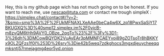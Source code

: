 Hey, this is my github page wich has not much going on to be honest. If you want to reach me, use nescap@tuta.com or contact me trough simpleX :
https://simplex.chat/contact#/?v=2-7&smp=smp%3A%2F%2FUkMFNAXLXeAAe0beCa4w6X_zp18PwxSaSjY17BKUGXQ%3D%40smp12.simplex.im%2F0yicB-m8zvQM6tHh9AVY0_OBze_2qgTo%23%2F%3Fv%3D1-3%26dh%3DMCowBQYDK2VuAyEAr3pMMNFCAEYvoj89gZOTsoTr8hBKKYx9OLZQFzs1f0I%253D%26srv%3Die42b5weq7zdkghocs3mgxdjeuycheeqqmksntj57rmejagmg4eor5yd.onion

